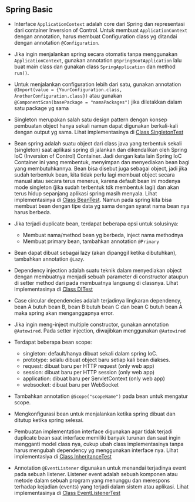 ## Spring Basic

* Interface `ApplicationContext` adalah core dari Spring dan representasi dari container Inversion of Control. Untuk membuat `ApplicationContext` dengan annotation, harus membuat Configuration class yg ditandai dengan annotation `@Configuration`.
* Jika ingin menjalankan spring secara otomatis tanpa menggunakan `ApplicationContext`, gunakan annotation `@SpringBootApplication` lalu buat main class dan gunakan class `SpringApplication` dan method `run()`.
* Untuk menjalankan configuration lebih dari satu, gunakan annotation `@Import(value = {YourConfiguration.class, AnotherConfiguration.class})` atau gunakan `@ComponentScan(basePackage = "namaPackages")` jika diletakkan dalam satu package yg sama
* Singleton merupakan salah satu design pattern dengan konsep pembuatan object hanya sekali namun dapat digunakan berkali-kali dengan output yg sama. Lihat implementasinya di [Class SingletonTest](https://github.com/ichwansh03/spring-basic/blob/main/src/test/java/com/ichwan/basic/SingletonTest.java)

* Bean spring adalah suatu object dari class java yang terbentuk sekali (singleton) saat aplikasi spring di jalankan dan dikendalikan oleh Spring IoC (Inversion of Control) Container. Jadi dengan kata lain Spring IoC Container ini yang membentuk, menyimpan dan menyediakan bean bagi yang membutuhkannya. Bean bisa disebut juga sebagai object, jadi jika sudah terbentuk bean, kita tidak perlu lagi membuat object secara manual atau secara terus menerus, karena default bean ini modenya mode singleton (jika sudah terbentuk tdk membentuk lagi) dan akan terus hidup sepanjang aplikasi spring masih menyala. Lihat implementasinya di [Class BeanTest](https://github.com/ichwansh03/spring-basic/blob/main/src/test/java/com/ichwan/basic/BeanTest.java). Namun pada spring kita bisa membuat bean dengan tipe data yg sama dengan syarat nama bean nya harus berbeda.
* Jika terjadi duplicate bean, terdapat beberapa opsi untuk solusinya:
    - Membuat nama/method bean yg berbeda, inject nama methodnya
    - Membuat primary bean, tambahkan annotation `@Primary`
* Bean dapat dibuat sebagai lazy (akan dipanggil ketika dibutuhkan), tambahkan annotation `@Lazy`. 
 
* Dependency injection adalah suatu teknik dalam menyediakan object dengan membuatnya menjadi sebuah parameter di constructor ataupun di setter method dari pada membuatnya langsung di classnya. Lihat implementasinya di [Class DITest](https://github.com/ichwansh03/spring-basic/blob/main/src/test/java/com/ichwan/basic/DITest.java)
* Case circular dependencies adalah terjadinya lingkaran dependency, bean A butuh bean B, bean B butuh bean C dan bean C butuh bean A maka spring akan menganggapnya error.
* Jika ingin meng-inject multiple constructor, gunakan annotation `@Autowired`. Pada setter injection, diwajibkan menggunakan `@Autowired`

* Terdapat beberapa bean scope:
    - singleton: default/hanya dibuat sekali dalam spring IoC.
    - prototype: selalu dibuat object baru setiap kali bean diakses.
    - request: dibuat baru per HTTP request (only web app)
    - session: dibuat baru per HTTP session (only web app)
    - application: dibuat baru per ServletContext (only web app)
    - websocket: dibuat baru per WebSocket 
* Tambahkan annotation `@Scope("scopeName")` pada bean untuk mengatur scope.
* Mengkonfigurasi bean untuk menjalankan ketika spring dibuat dan ditutup ketika spring selesai.

* Pembuatan implementation interface digunakan agar tidak terjadi duplicate bean saat interface memiliki banyak turunan dan saat ingin mengganti model class nya, cukup ubah class implementasinya tanpa harus mengubah dependency yg menggunakan interface nya. Lihat implementasiya di [Class InheritanceTest](https://github.com/ichwansh03/spring-basic/blob/main/src/test/java/com/ichwan/basic/InheritanceTest.java)

* Annotation `@EventListener` digunakan untuk menandai terjadinya event pada sebuah listener. Listener event adalah sebuah komponen atau metode dalam sebuah program yang menunggu dan merespons terhadap kejadian (events) yang terjadi dalam sistem atau aplikasi. Lihat implementasinya di [Class EventListenerTest](https://github.com/ichwansh03/spring-basic/blob/main/src/test/java/com/ichwan/basic/EventListenerTest.java)